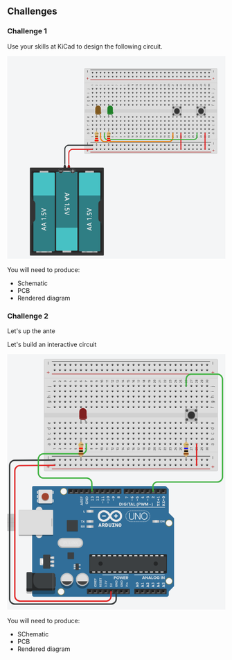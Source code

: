 
## Challenges 

### Challenge 1

Use your skills at KiCad to design the following circuit. 

![](assets/2024-03-11-13-44-13.png)


You will need to produce: 

* Schematic 
* PCB
* Rendered diagram

### Challenge 2

Let's up the ante

Let's build an interactive circuit

![](assets/2024-03-11-13-46-45.png)

You will need to produce: 

* SChematic
* PCB
* Rendered diagram